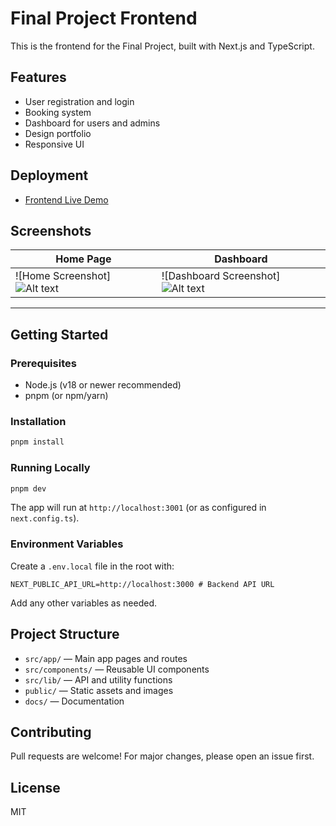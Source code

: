 # Final Project Frontend

This is the frontend for the Final Project, built with Next.js and TypeScript.

## Features

- User registration and login
- Booking system
- Dashboard for users and admins
- Design portfolio
- Responsive UI

## Deployment

- [Frontend Live Demo](final-project-fe-putuarya28-production-d4d2.up.railway.app)

## Screenshots


| Home Page                                                                       | Dashboard                                                                            |
| ------------------------------------------------------------------------------- | ------------------------------------------------------------------------------------ |
| ![Home Screenshot]![Alt text](/frontend/public/images/screenshot-deployment.png) | ![Dashboard Screenshot]![Alt text](/frontend/public/images/screenshot-userDashboard.png) |

---

## Getting Started

### Prerequisites

- Node.js (v18 or newer recommended)
- pnpm (or npm/yarn)

### Installation

```bash
pnpm install
```

### Running Locally

```bash
pnpm dev
```

The app will run at `http://localhost:3001` (or as configured in `next.config.ts`).

### Environment Variables

Create a `.env.local` file in the root with:

```
NEXT_PUBLIC_API_URL=http://localhost:3000 # Backend API URL
```

Add any other variables as needed.

## Project Structure

- `src/app/` — Main app pages and routes
- `src/components/` — Reusable UI components
- `src/lib/` — API and utility functions
- `public/` — Static assets and images
- `docs/` — Documentation

## Contributing

Pull requests are welcome! For major changes, please open an issue first.

## License

MIT
